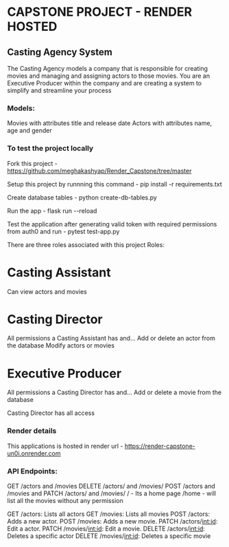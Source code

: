 # CAPSTONE PROJECT - RENDER HOSTED

## Casting Agency  System

The Casting Agency models a company that is responsible for creating movies and managing and assigning actors to those movies. You are an Executive Producer within the company and are creating a system to simplify and streamline your process

### Models:
Movies with attributes title and release date
Actors with attributes name, age and gender




### To test the project locally

Fork this project - https://github.com/meghakashyap/Render_Capstone/tree/master

Setup this project by runnning this command - pip install -r requirements.txt

Create database tables - python create-db-tables.py

Run the app - flask run --reload

Test the application after generating valid token with required permissions from auth0 and run - pytest test-app.py

There are three roles associated with this project
Roles:
# Casting Assistant
Can view actors and movies

# Casting Director
All permissions a Casting Assistant has and…
Add or delete an actor from the database
Modify actors or movies

# Executive Producer
All permissions a Casting Director has and…
Add or delete a movie from the database


Casting Director has all access 

### Render details

This applications is hosted in render url - https://render-capstone-un0i.onrender.com

### API Endpoints:

GET /actors and /movies
DELETE /actors/ and /movies/
POST /actors and /movies and
PATCH /actors/ and /movies/
/ - Its a home page
/home - will list all the movies without any permission


GET /actors: Lists all actors
GET /movies: Lists all movies
POST /actors: Adds a new actor.
POST /movies: Adds a new movie.
PATCH /actors/<int:id>: Edit a  actor.
PATCH /movies/<int:id>: Edit a movie.
DELETE /actors/<int:id>: Deletes a specific actor
DELETE /movies/<int:id>: Deletes a specific movie




